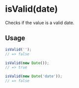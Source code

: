 # isValid(date)

Checks if the value is a valid date.

## Usage

```js
isValid('');
// => false

isValid(new Date());
// => true

isValid(new Date('date'));
// => false
```
